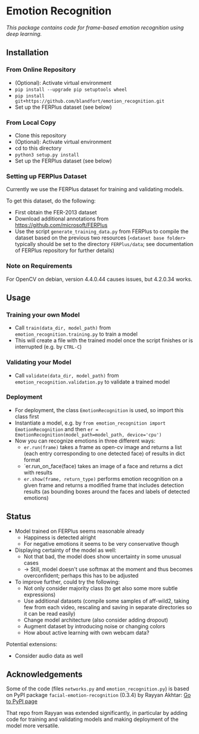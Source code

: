 # Emotion Recognition

_This package contains code for frame-based emotion recognition using deep learning._


## Installation

### From Online Repository

- (Optional): Activate virtual environment
- `pip install --upgrade pip setuptools wheel`
- `pip install git+https://github.com/blandfort/emotion_recognition.git`
- Set up the FERPlus dataset (see below)


### From Local Copy

- Clone this repository
- (Optional): Activate virtual environment
- cd to this directory
- `python3 setup.py install`
- Set up the FERPlus dataset (see below)


### Setting up FERPlus Dataset

Currently we use the FERPlus dataset for training and validating models.

To get this dataset, do the following:

- First obtain the FER-2013 dataset
- Download additional annotations from https://github.com/microsoft/FERPlus
- Use the script `generate_training_data.py` from FERPlus to compile the dataset based on the previous two resources
(`<dataset base folder>` typically should be set to the directory `FERPlus/data`;
 see documentation of FERPlus repository for further details)


### Note on Requirements

For OpenCV on debian, version 4.4.0.44 causes issues, but 4.2.0.34 works.



## Usage

### Training your own Model

- Call `train(data_dir, model_path)` from `emotion_recognition.training.py` to train a model
- This will create a file with the trained model once the script finishes or is interrupted (e.g. by `CTRL-C`)


### Validating your Model

- Call `validate(data_dir, model_path)` from `emotion_recognition.validation.py` to validate a trained model


### Deployment

- For deployment, the class `EmotionRecognition` is used, so import this class first
- Instantiate a model, e.g. by `from emotion_recognition import EmotionRecognition` and then `er = EmotionRecognition(model_path=model_path, device='cpu')`
- Now you can recognize emotions in three different ways:
    - `er.run(frame)` takes a frame as open-cv image and returns a list (each entry corresponding to one detected face) of results in dict format
    - `er.run_on_face(face) takes an image of a face and returns a dict with results
    - `er.show(frame, return_type)` performs emotion recognition on a given frame and returns a modified frame that includes detection results (as bounding boxes around the faces and labels of detected emotions)


## Status

- Model trained on FERPlus seems reasonable already
    - Happiness is detected alright
    - For negative emotions it seems to be very conservative though
- Displaying certainty of the model as well:
    - Not that bad, the model does show uncertainty in some unusual cases
    - -> Still, model doesn't use softmax at the moment and thus becomes overconfident; perhaps this has to be adjusted
- To improve further, could try the following:
    - Not only consider majority class (to get also some more subtle expressions)
    - Use additional datasets (compile some samples of aff-wild2, taking few from each video, rescaling and saving in separate directories so it can be read easily)
    - Change model architecture (also consider adding dropout)
    - Augment dataset by introducing noise or changing colors
    - How about active learning with own webcam data?

Potential extensions:

- Consider audio data as well


## Acknowledgements

Some of the code (files `networks.py` and `emotion_recognition.py`) is based on PyPI package `facial-emotion-recognition` (0.3.4) by Rayyan Akhtar: [Go to PyPI page](https://pypi.org/project/facial-emotion-recognition/)

That repo from Rayyan was extended significantly, in particular by adding code for training and validating models and making deployment of the model more versatile.
